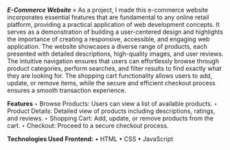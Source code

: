 **_E-Commerce Website_**
» As a project, I made this e-commerce website incorporates essential features that are fundamental to any online retail platform, providing a practical application of web 
  development concepts. It serves as a demonstration of building a user-centered design and highlights the importance of creating a responsive, accessible, and engaging web
  application. The website showcases a diverse range of products, each presented with detailed descriptions, high-quality images, and user reviews. The intuitive navigation 
  ensures that users can effortlessly browse through product categories, perform searches, and filter results to find exactly what they are looking for. The shopping cart 
  functionality allows users to add, update, or remove items, while the secure and efficient checkout process ensures a smooth transaction experience.

**Features**
‣ Browse Products: Users can view a list of available products.
‣ Product Details: Detailed view of products including descriptions, ratings, and reviews.
‣ Shopping Cart: Add, update, or remove products from the cart.
‣ Checkout: Proceed to a secure checkout process.

**Technologies Used**
  **Frontend:**
    • HTML
    • CSS
    • JavaScript
